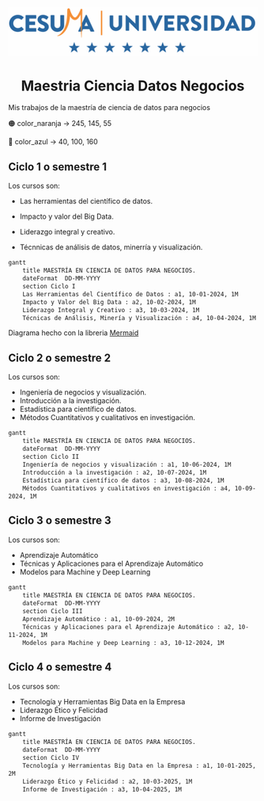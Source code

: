 ![](Figuras\Logo_Cesuma.png)

# <center>Maestria Ciencia Datos Negocios

Mis trabajos de la maestría de ciencia de datos para negocios



🟠 color_naranja -> 245, 145, 55

🔵 color_azul -> 40, 100, 160



## Ciclo 1 o semestre 1

Los cursos son:

* Las herramientas del científico de datos.

* Impacto y valor del Big Data.

* Liderazgo integral y creativo.

* Técnnicas de análisis de datos, minerría y visualización.

```mermaid
gantt
    title MAESTRÍA EN CIENCIA DE DATOS PARA NEGOCIOS.
    dateFormat  DD-MM-YYYY
    section Ciclo I
    Las Herramientas del Científico de Datos : a1, 10-01-2024, 1M
    Impacto y Valor del Big Data : a2, 10-02-2024, 1M
    Liderazgo Integral y Creativo : a3, 10-03-2024, 1M
    Técnicas de Análisis, Minería y Visualización : a4, 10-04-2024, 1M
```

Diagrama hecho con la libreria [Mermaid](https://github.com/mermaid-js/mermaid?tab=readme-ov-file)

## Ciclo 2 o semestre 2

Los cursos son:

* Ingeniería de negocios y visualización.
* Introducción a la investigación.
* Estadística para científico de datos.
* Métodos Cuantitativos y cualitativos en investigación.

```mermaid
gantt
    title MAESTRÍA EN CIENCIA DE DATOS PARA NEGOCIOS.
    dateFormat  DD-MM-YYYY
    section Ciclo II
    Ingeniería de negocios y visualización : a1, 10-06-2024, 1M
    Introducción a la investigación : a2, 10-07-2024, 1M
    Estadística para científico de datos : a3, 10-08-2024, 1M
    Métodos Cuantitativos y cualitativos en investigación : a4, 10-09-2024, 1M
```

## Ciclo 3 o semestre 3

Los cursos son:

* Aprendizaje Automático
* Técnicas y Aplicaciones para el Aprendizaje Automático
* Modelos para Machine y Deep Learning

```mermaid
gantt
    title MAESTRÍA EN CIENCIA DE DATOS PARA NEGOCIOS.
    dateFormat  DD-MM-YYYY
    section Ciclo III
    Aprendizaje Automático : a1, 10-09-2024, 2M
    Técnicas y Aplicaciones para el Aprendizaje Automático : a2, 10-11-2024, 1M
    Modelos para Machine y Deep Learning : a3, 10-12-2024, 1M
```

## Ciclo 4 o semestre 4

Los cursos son:

* Tecnología y Herramientas Big Data en la Empresa
* Liderazgo Ético y Felicidad
* Informe de Investigación

```mermaid
gantt
    title MAESTRÍA EN CIENCIA DE DATOS PARA NEGOCIOS.
    dateFormat  DD-MM-YYYY
    section Ciclo IV
    Tecnología y Herramientas Big Data en la Empresa : a1, 10-01-2025, 2M
    Liderazgo Ético y Felicidad : a2, 10-03-2025, 1M
    Informe de Investigación : a3, 10-04-2025, 1M
```